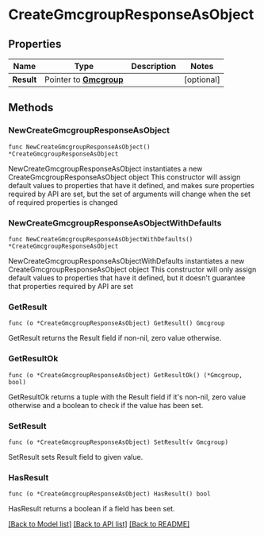 # CreateGmcgroupResponseAsObject

## Properties

Name | Type | Description | Notes
------------ | ------------- | ------------- | -------------
**Result** | Pointer to [**Gmcgroup**](Gmcgroup.md) |  | [optional] 

## Methods

### NewCreateGmcgroupResponseAsObject

`func NewCreateGmcgroupResponseAsObject() *CreateGmcgroupResponseAsObject`

NewCreateGmcgroupResponseAsObject instantiates a new CreateGmcgroupResponseAsObject object
This constructor will assign default values to properties that have it defined,
and makes sure properties required by API are set, but the set of arguments
will change when the set of required properties is changed

### NewCreateGmcgroupResponseAsObjectWithDefaults

`func NewCreateGmcgroupResponseAsObjectWithDefaults() *CreateGmcgroupResponseAsObject`

NewCreateGmcgroupResponseAsObjectWithDefaults instantiates a new CreateGmcgroupResponseAsObject object
This constructor will only assign default values to properties that have it defined,
but it doesn't guarantee that properties required by API are set

### GetResult

`func (o *CreateGmcgroupResponseAsObject) GetResult() Gmcgroup`

GetResult returns the Result field if non-nil, zero value otherwise.

### GetResultOk

`func (o *CreateGmcgroupResponseAsObject) GetResultOk() (*Gmcgroup, bool)`

GetResultOk returns a tuple with the Result field if it's non-nil, zero value otherwise
and a boolean to check if the value has been set.

### SetResult

`func (o *CreateGmcgroupResponseAsObject) SetResult(v Gmcgroup)`

SetResult sets Result field to given value.

### HasResult

`func (o *CreateGmcgroupResponseAsObject) HasResult() bool`

HasResult returns a boolean if a field has been set.


[[Back to Model list]](../README.md#documentation-for-models) [[Back to API list]](../README.md#documentation-for-api-endpoints) [[Back to README]](../README.md)


